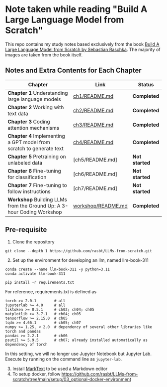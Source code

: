 # Note taken while reading "Build A Large Language Model from Scratch"

This repo contains my study notes based exclusively from the book [Build A Large Language Model from Scratch by Sebastian Raschka](https://amzn.to/4fqvn0D). The majority of images are taken from the book itself.

## Notes and Extra Contents for Each Chapter

| Chapter | Link | Status |
| --- | --- | ---|
| **Chapter 1** Understanding large language models | [ch1/README.md](ch1/README.md) | **Completed** |
| **Chapter 2** Working with text data | [ch2/README.md](ch2/README.md) | **Completed** |
| **Chapter 3** Coding attention mechanisms | [ch3/README.md](ch3/README.md) | **Completed** |
| **Chapter 4** Implementing a GPT model from scratch to generate text | [ch4/README.md](ch4/README.md) | **Completed** |
| **Chapter 5** Pretraining on unlabeled data | [ch5/README.md] | **Not started** |
| **Chapter 6** Fine-tuning for classification | [ch6/README.md] | **Not started** |
| **Chapter 7** Fine-tuning to follow instructions | [ch7/README.md] | **Not started** |
| **Workshop** Building LLMs from the Ground Up: A 3-hour Coding Workshop | [workshop/README.md](workshop/README.md) | **Completed** |

## Pre-requisite

1. Clone the repository

```
git clone --depth 1 https://github.com/rasbt/LLMs-from-scratch.git
```

2. Set up the environment for developing an llm, named llm-book-311

```
conda create --name llm-book-311 -y python=3.11
conda activate llm-book-311

pip install -r requirements.txt
```

For reference, requirements.txt is defined as

```
torch >= 2.0.1        # all
jupyterlab >= 4.0     # all
tiktoken >= 0.5.1     # ch02; ch04; ch05
matplotlib >= 3.7.1   # ch04; ch05
tensorflow >= 2.15.0  # ch05
tqdm >= 4.66.1        # ch05; ch07
numpy >= 1.25, < 2.0  # dependency of several other libraries like torch and pandas
pandas >= 2.2.1       # ch06
psutil >= 5.9.5       # ch07; already installed automatically as dependency of torch
```

In this setting, we will no longer use Jupyter Notebook but Jupyter Lab. Execute by running on the command line as `jupyter-lab`.

3. Install [MarkText](https://www.marktext.cc/) to be used a Markdown editor
4. To setup docker, follow https://github.com/rasbt/LLMs-from-scratch/tree/main/setup/03_optional-docker-environment






